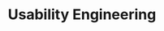 ---
title: Usability Engineering
number: IST 413
credits: 3
academic-home: IST
course-type: [Additional]
description:  
bulletin-link: https://bulletins.psu.edu/search/?search=%22ist+413%22
pathway-list: [Interactive Media Developer]
---
